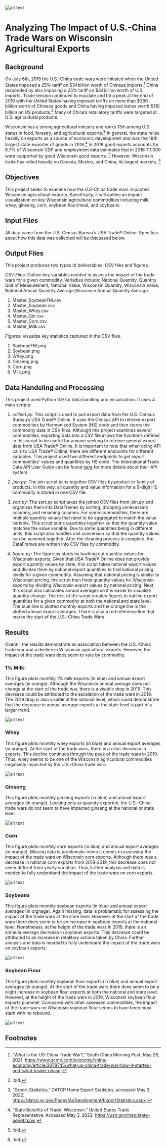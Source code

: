 
![alt text](https://media.istockphoto.com/photos/farm-silo-during-fall-with-background-colors-picture-id1169284385?k=20&m=1169284385&s=612x612&w=0&h=ozA-U4GG_GfuGqBDmF8CnmAP5MWwqUDK0tneE_BLi74= "Picture of a WI Farm")

__Analyzing The Impact of U.S.-China Trade Wars on Wisconsin Agricultural Exports__
=====
## __Background__
On July 6th, 2018 the U.S.-China trade wars were initiated when the United States imposed a 25% tariff on $34billion worth of Chinese imports.[^1] China responded by also imposing a 25% tariff on $34billion worth of U.S. imports. Trade tension continued to escalate and hit a peak at the end of 2019 with the United States having imposed tariffs on more than $360 billion worth of Chinese goods and China having imposed duties worth $110 billion on US products.[^2] Many of China’s retaliatory tariffs were targeted at U.S. agricultural products.

Wisconsin has a strong agricultural industry and ranks 13th among U.S. states in food, forestry, and agricultural exports.[^3] In general, the state relies heavily on exports as a source of economic development and was the 19th largest state exporter of goods in 2018.[^4] In 2018 good exports accounts for 6.7% of Wisconsin GDP and employment data estimates that in 2016 111,000 were supported by good Wisconsin good exports. [^5] However, Wisconsin trade has relied heavily on Canada, Mexico, and China, its largest markets. [^6]

## __Objectives__
This project seeks to examine how the U.S-China trade wars impacted Wisconsin agricultural exports. Specifically, it will outline an impact visualization on key Wisconsin agricultural commodities including milk, whey, ginseng, corn, soybean flour/meal, and soybeans.

## __Input Files__
All data came from the U.S. Census Bureau’s USA Trade® Online. Specifics about how this data was collected will be discussed below.

## __Output Files__
This project produces two types of deliverables: CSV files and figures. 

_CSV Files:_ Outline key variables needed to assess the impact of the trade wars for a given commodity. Varialbes include: National Quantity, Quantity Unit of Measurement, National Value, Wisconsin Quantity, Wisconsin Value, National Annual Quantity Average,Wisconsin Annual Quantity Average. 
1. Master_SoybeanFM.csv
2. Master_Soybean.csv
3. Master_Whey.csv
4. Master_Gin.csv
5. Master_Corn.csv
6. Master_Milk.csv

_Figures:_ visualize key statistics captured in the CSV files.
1. SoybeanFM.png
2. Soybean.png
3. Whey.png
4. Ginseng.png
5. Corn.png
6. Milk.png

## __Data Handeling and Processing__
This project used Python 3.9 for data handling and visualization. It uses 4 main scripts:

1. _collect.py:_ This script is used to pull export data from the U.S. Census Bureau’s USA Trade® Online. It uses the Census API to retrieve export commodities by Harmonized System (HS) code and then stores the commodity data in CSV files. Although this project examines several commodities, exporting data into a CSV file allows the functions defined in this script to be useful for anyone seeking to retrieve general export data from USA Trade® Online. It is important to note that when doing API calls to USA Trade® Online, there are different endpoints for different variables. This project used two different endpoints to get export commodities’ values and quantities by HS code. The International Trade Data API User Guide can be found [here](https://www.census.gov/foreign-trade/reference/guides/Guide%20to%20International%20Trade%20Datasets.pdf) for more details about their API system.

2. _join.py:_ The join script joins together CSV files by product or family of products. In this way, all quantity and value information for a 6-digit HS commodity is stored in one CSV file.

3. _sort.py:_ The sort.py script takes the joined CSV files from join.py and organizes them into DataFrames by sorting, dropping unnecessary columns, and renaming columns. For some commodities, there are multiple quantity values that need to be aggregated to match the value variable. This script sums quantities together so that the quantity value matches the value variable. Due to some quantities being in different units, this script also handles unit conversion so that the quantity values can be summed together. After the cleaning process is complete, the DataFrames are written into CSV files by commodity.

4. _figure.py:_   The figure.py starts by backing out quantity values for Wisconsin exports. Given that USA Trade® Online does not provide export quantity values by state, this script takes national export values and divides them by national export quantities to find national pricing levels for a given commodity. Assuming that national pricing is similar to Wisconsin pricing, the script then finds quantity values for Wisconsin exports by dividing Wisconsin export values by national pricing. Next, this script also calculates annual averages so it is easier to visualize quantity change. The rest of the script creates figures to outline export quantities for a given commodity at both the national and state level. The blue line is plotted monthly exports and the orange line is the plotted annual export averages. There is also a red reference line that marks the start of the U.S.-China Trade Wars.

## __Results__
Overall, the results demonstrate an association between the U.S.-China trade war and a decline in Wisconsin agricultural exports. However, the impact of the trade wars does seem to vary by commodity. 

### __1% Milk__: 
This figure plots monthly 1% milk exports (in blue) and annual export averages (in orange). Although the Wisconsin annual average does not change at the start of the trade war, there is a visable drop in 2019. This decrease could be attributed to the escalation of the trade wars in 2019. The 2019 drop is also visable at the national level, which could demonstrate that the decrease in annual average exports at the state level is part of a larger trend. 

![alt text](https://github.com/4kaylaj/WI_Agricultural_Exports/blob/main/Milk.png?raw=true "Milk Exports")

### __Whey__
This figure plots monthly whey exports (in blue) and annual export averages (in orange). At the start of the trade wars, there is a clear decrease in exports. This decline continues through the peak of the trade wars in 2019. Thus, whey seems to be one of the Wisconsin agiricultural commodities negatively impacted by the U.S.-China trade wars.

![alt text](https://github.com/4kaylaj/WI_Agricultural_Exports/blob/main/Whey.png?raw=true "Whey Exports")

### __Ginseng__
This figure plots monthly ginseng exports (in blue) and annual export averages (in orange). Looking only at quantity exported, the U.S.-China trade wars do not seem to have impacted ginseng at the national or state level. 

![alt text](https://github.com/4kaylaj/WI_Agricultural_Exports/blob/main/Ginseng.png?raw=true "Ginseng Exports")

### __Corn__
This figure plots monthly corn exports (in blue) and annual export averages (in orange). Missing data is problematic when it comes to assessing the impact of the trade wars on Wisconsin corn exports. Although there was a decrease in national corn exports from 2018-2019, this decrease does not seem differnt from yearly variation. Thus,further analysis and data is needed to fully understand the impact of the trade wars on corn exports. 

![alt text](https://github.com/4kaylaj/WI_Agricultural_Exports/blob/main/Corn.png?raw=true "Corn Exports")

### __Soybeans__ 
This figure plots monthly soybean exports (in blue) and annual export averages (in orgnage). Again missing, data is problamatic for assessing the impact of the trade wars at the state level. However at the start of the trade wars there does seem to be an increase in soybean exports at the national level. Nonetheless, at the height of the trade wars in 2019, there is an annaula average decrease in soybean exports. This decrease could be attributed to an increase in retalitory actions taken by China. Further analysis and data is needed to fully understand the impact of the trade wars on soybean exports.  

![alt text](https://github.com/4kaylaj/WI_Agricultural_Exports/blob/main/Soybean.png?raw=true=true "Soybean Exports")


### __Soybean Flour__
This figure plots monthly soybean flour exports (in blue) and annual export averages (in orange). At the start of the trade wars there does seem to be a slight increase in soybean flour exports at both the national and state level. However, at the height of the trade wars in 2019, Wisconsin soybean flour exports plummet. Compared with other assessed commodities, the impact of the trade wars on Wisconsin soybean flour seems to have been most stark with no rebound. 

![alt text](https://github.com/4kaylaj/WI_Agricultural_Exports/blob/main/SoybeanFM.png?raw=true "Soybean Flour Exports")

## __Footnotes__

[^1]: “What Is the US-China Trade War?,” South China Morning Post, May 28, 2021, https://www.scmp.com/economy/china-economy/article/3078745/what-us-china-trade-war-how-it-started-and-what-inside-phase.

[^2]: Ibid.

[^3]: “Export Statistics,” DATCP Home Export Statistics, accessed May 3, 2022, https://datcp.wi.gov/Pages/AgDevelopment/ExportStatistics.aspx.

[^4]: “State Benefits of Trade: Wisconsin.” United States Trade Representative. Accessed May 3, 2022. https://ustr.gov/map/state-benefits/wi. 

[^5]: Ibid.

[^6]: Ibid.